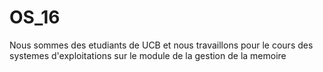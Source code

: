 # OS_16
Nous sommes des etudiants de UCB et nous travaillons pour le cours des systemes d'exploitations sur le module de la gestion de la memoire
